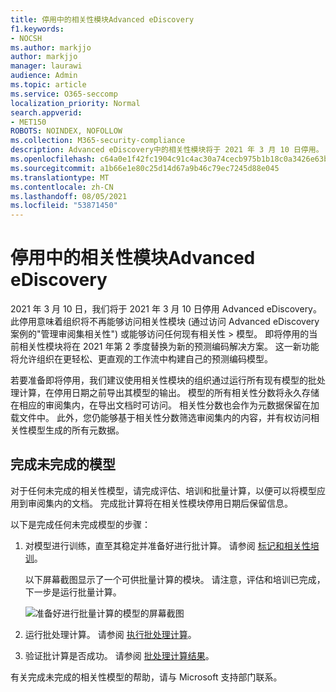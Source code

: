 ```yaml
---
title: 停用中的相关性模块Advanced eDiscovery
f1.keywords:
- NOCSH
ms.author: markjjo
author: markjjo
manager: laurawi
audience: Admin
ms.topic: article
ms.service: O365-seccomp
localization_priority: Normal
search.appverid:
- MET150
ROBOTS: NOINDEX, NOFOLLOW
ms.collection: M365-security-compliance
description: Advanced eDiscovery中的相关性模块将于 2021 年 3 月 10 日停用。 本文介绍在停用相关性之前要执行哪些工作。 具体而言，通过运行批计算完成任何未完成的模型，以便可以保留模型中的元数据。
ms.openlocfilehash: c64a0e1f42fc1904c91c4ac30a74cecb975b1b18c0a3426e63bd5ca2aac45feb
ms.sourcegitcommit: a1b66e1e80c25d14d67a9b46c79ec7245d88e045
ms.translationtype: MT
ms.contentlocale: zh-CN
ms.lasthandoff: 08/05/2021
ms.locfileid: "53871450"
---
```

# <a name="retirement-of-the-relevance-module-in-advanced-ediscovery"></a>停用中的相关性模块Advanced eDiscovery

2021 年 3 月 10 日，我们将于 2021 年 3 月 10 日停用 Advanced eDiscovery。 此停用意味着组织将不再能够访问相关性模块 (通过访问 Advanced eDiscovery 案例的"管理审阅集相关性") 或能够访问任何现有相关性  >  模型。 即将停用的当前相关性模块将在 2021 年第 2 季度替换为新的预测编码解决方案。 这一新功能将允许组织在更轻松、更直观的工作流中构建自己的预测编码模型。

若要准备即将停用，我们建议使用相关性模块的组织通过运行所有现有模型的批处理计算，在停用日期之前导出其模型的输出。 模型的所有相关性分数将永久存储在相应的审阅集内，在导出文档时可访问。 相关性分数也会作为元数据保留在加载文件中。 此外，您仍能够基于相关性分数筛选审阅集内的内容，并有权访问相关性模型生成的所有元数据。

## <a name="complete-unfinished-models"></a>完成未完成的模型

对于任何未完成的相关性模型，请完成评估、培训和批量计算，以便可以将模型应用到审阅集内的文档。 完成批计算将在相关性模块停用日期后保留信息。

以下是完成任何未完成模型的步骤：

1. 对模型进行训练，直至其稳定并准备好进行批计算。 请参阅 [标记和相关性培训](tagging-and-relevance-training-in-advanced-ediscovery.md)。

   以下屏幕截图显示了一个可供批量计算的模块。 请注意，评估和培训已完成，下一步是运行批量计算。

   ![准备好进行批量计算的模型的屏幕截图](../media/ReadyForBatchCalculation.png)

2. 运行批处理计算。 请参阅 [执行批处理计算](track-relevance-analysis-in-advanced-ediscovery.md#performing-batch-calculation)。

3. 验证批计算是否成功。 请参阅 [批处理计算结果](track-relevance-analysis-in-advanced-ediscovery.md#batch-calculation-results)。

有关完成未完成的相关性模型的帮助，请与 Microsoft 支持部门联系。
